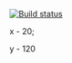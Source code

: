 [![Build status](https://ci.appveyor.com/api/projects/status/474w3gy791edfwcr?svg=true)](https://ci.appveyor.com/project/Yuliyarubtsova/patterns2)


x - 20;

y - 120
